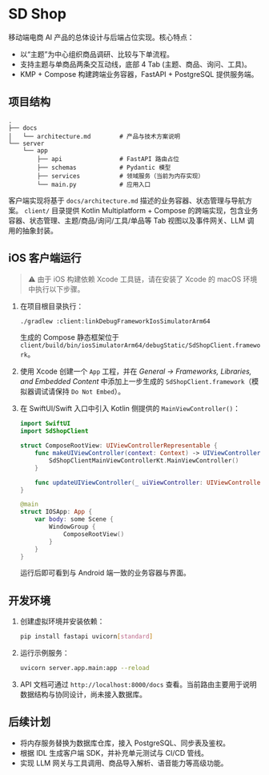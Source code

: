 # SD Shop

移动端电商 AI 产品的总体设计与后端占位实现。核心特点：

- 以“主题”为中心组织商品调研、比较与下单流程。
- 支持主题与单商品两条交互动线，底部 4 Tab (主题、商品、询问、工具)。
- KMP + Compose 构建跨端业务容器，FastAPI + PostgreSQL 提供服务端。

## 项目结构

```
.
├── docs
│   └── architecture.md        # 产品与技术方案说明
└── server
    └── app
        ├── api                # FastAPI 路由占位
        ├── schemas            # Pydantic 模型
        ├── services           # 领域服务（当前为内存实现）
        └── main.py            # 应用入口
```

客户端实现将基于 `docs/architecture.md` 描述的业务容器、状态管理与导航方案。
`client/` 目录提供 Kotlin Multiplatform + Compose 的跨端实现，包含业务容器、状态管理、主题/商品/询问/工具/单品等 Tab 视图以及事件网关、LLM 调用的抽象封装。

## iOS 客户端运行

> ⚠️ 由于 iOS 构建依赖 Xcode 工具链，请在安装了 Xcode 的 macOS 环境中执行以下步骤。

1. 在项目根目录执行：

   ```bash
   ./gradlew :client:linkDebugFrameworkIosSimulatorArm64
   ```

   生成的 Compose 静态框架位于 `client/build/bin/iosSimulatorArm64/debugStatic/SdShopClient.framework`。

2. 使用 Xcode 创建一个 `App` 工程，并在 *General → Frameworks, Libraries, and Embedded Content* 中添加上一步生成的 `SdShopClient.framework`（模拟器调试请保持 `Do Not Embed`）。

3. 在 SwiftUI/Swift 入口中引入 Kotlin 侧提供的 `MainViewController()`：

   ```swift
   import SwiftUI
   import SdShopClient

   struct ComposeRootView: UIViewControllerRepresentable {
       func makeUIViewController(context: Context) -> UIViewController {
           SdShopClientMainViewControllerKt.MainViewController()
       }

       func updateUIViewController(_ uiViewController: UIViewController, context: Context) {}
   }

   @main
   struct IOSApp: App {
       var body: some Scene {
           WindowGroup {
               ComposeRootView()
           }
       }
   }
   ```

   运行后即可看到与 Android 端一致的业务容器与界面。

## 开发环境

1. 创建虚拟环境并安装依赖：

   ```bash
   pip install fastapi uvicorn[standard]
   ```

2. 运行示例服务：

   ```bash
   uvicorn server.app.main:app --reload
   ```

3. API 文档可通过 `http://localhost:8000/docs` 查看。当前路由主要用于说明数据结构与协同设计，尚未接入数据库。

## 后续计划

- 将内存服务替换为数据库仓库，接入 PostgreSQL、同步表及鉴权。
- 根据 IDL 生成客户端 SDK，并补充单元测试与 CI/CD 管线。
- 实现 LLM 网关与工具调用、商品导入解析、语音能力等高级功能。
